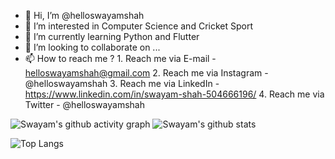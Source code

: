 - 👋 Hi, I’m @helloswayamshah
- 👀 I’m interested in Computer Science and Cricket Sport
- 🌱 I’m currently learning Python and Flutter
- 💞️ I’m looking to collaborate on ...
- 📫 How to reach me ?
                     1. Reach me via E-mail - helloswayamshah@gmail.com
                     2. Reach me via Instagram - @helloswayamshah
                     3. Reach me via LinkedIn - https://www.linkedin.com/in/swayam-shah-504666196/
                     4. Reach me via Twitter - @helloswayamshah

![Swayam's github activity graph](https://github-readme-activity-graph.vercel.app/graph?username=helloswayamshah&custom_title=Swayam's%20github%20activity%20graph&theme=merko)
![Swayam's github stats](https://github-readme-stats.vercel.app/api?username=helloswayamshah&show_icons=true&theme=cobalt)

![Top Langs](https://github-readme-stats.vercel.app/api/top-langs/?username=helloswayamshah&layout=donut-vertical&show_icons=true&theme=cobalt)

<!---
swayam-shah/swayam-shah is a ✨ special ✨ repository because its `README.md` (this file) appears on your GitHub profile.
You can click the Preview link to take a look at your changes.
--->
